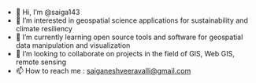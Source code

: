 - 👋 Hi, I’m @saiga143
- 👀 I’m interested in geospatial science applications for sustainability and climate resiliency
- 🌱 I’m currently learning open source tools and software for geospatial data manipulation and visualization
- 💞️ I’m looking to collaborate on projects in the field of GIS, Web GIS, remote sensing
- 📫 How to reach me : saiganeshveeravalli@gmail.com

<!---
saiga143/saiga143 is a ✨ special ✨ repository because its `README.md` (this file) appears on your GitHub profile.
You can click the Preview link to take a look at your changes.
--->
